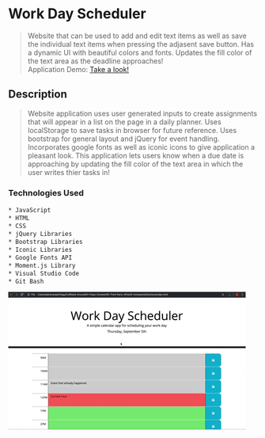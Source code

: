 # Work Day Scheduler
> Website that can be used to add and edit text items as well as save the individual text items when pressing the adjasent save button. Has a dynamic UI with beautiful colors and fonts. Updates the fill color of the text area as the deadline approaches!</br>
> Application Demo: [Take a look!](https://dylanshoemaker.github.io/work-day-scheduler/)

## Description
> Website application uses user generated inputs to create assignments that will appear in a list on the page in a daily planner. Uses localStorage to save tasks in browser for future reference. Uses bootstrap for general layout and jQuery for event handling. Incorporates google fonts as well as iconic icons to give application a pleasant look. This application lets users know when a due date is approaching by updating the fill color of the text area in which the user writes thier tasks in!
### Technologies Used


    * JavaScript
    * HTML
    * CSS
    * jQuery Libraries
    * Bootstrap Libraries
    * Iconic Libraries
    * Google Fonts API 
    * Moment.js Library
    * Visual Studio Code
    * Git Bash


![Visual Aid](https://github.com/DylanShoemaker/work-day-scheduler/blob/main/assets/images/gif.gif)
